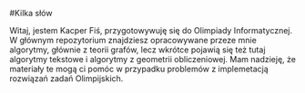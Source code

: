 #Kilka słów

Witaj, jestem Kacper Fiś, przygotowywuję się do Olimpiady Informatycznej. W głównym repozytorium znajdziesz opracowywane
przeze mnie algorytmy, głównie z teorii grafów, lecz wkrótce pojawią się też tutaj algorytmy tekstowe i algorytmy z geometrii
obliczeniowej. Mam nadzieję, że materiały te mogą ci pomóc w przypadku problemów z implemetacją rozwiązań zadań Olimpijskich.
